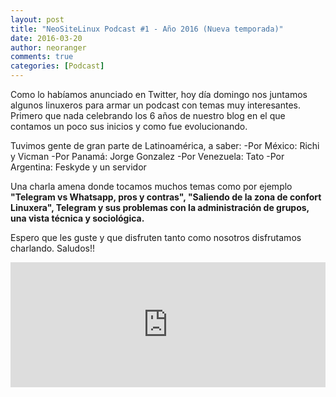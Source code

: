 ```yaml
---
layout: post
title: "NeoSiteLinux Podcast #1 - Año 2016 (Nueva temporada)"
date: 2016-03-20
author: neoranger
comments: true
categories: [Podcast]
---
```

Como lo habíamos anunciado en Twitter, hoy día domingo nos juntamos algunos linuxeros para armar un podcast con temas muy interesantes. Primero que nada celebrando los 6 años de nuestro blog en el que contamos un poco sus inicios y como fue evolucionando.

Tuvimos gente de gran parte de Latinoamérica, a saber:
-Por México: Richi y Vicman
-Por Panamá: Jorge Gonzalez
-Por Venezuela: Tato
-Por Argentina: Feskyde y un servidor

Una charla amena donde tocamos muchos temas como por ejemplo <strong>"Telegram vs Whatsapp, pros y contras", "Saliendo de la zona de confort Linuxera", Telegram y sus problemas con la administración de grupos, una vista técnica y sociológica.</strong>

Espero que les guste y que disfruten tanto como nosotros disfrutamos charlando. Saludos!!

<iframe width="100%" height="200" frameborder="0" allowfullscreen="" scrolling="no" src="http://ar.ivoox.com/es/player_ej_10873941_2_1.html?data=kpWlmZideJKhhpywj5WVaZS1lZWSlaaZdY6ZmKialJKJe6ShkpKSmaiRdY6ZmKiasMrTl8roxrHW0Nrcb7HjxcjO1dmPaZOnkpCajaaJh5SZo5bcjZeUdZehhpywj7PJs7PVz8zS1JKJe6ShlQ..&"></iframe>
